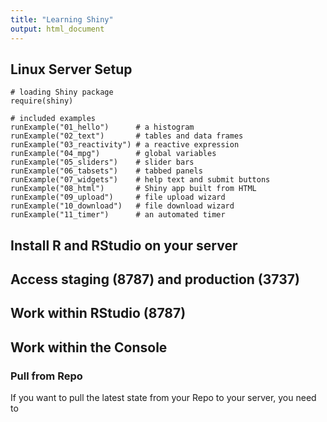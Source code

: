 ```yaml
---
title: "Learning Shiny"
output: html_document
---
```


## Linux Server Setup

```{}
# loading Shiny package
require(shiny)

# included examples
runExample("01_hello")      # a histogram
runExample("02_text")       # tables and data frames
runExample("03_reactivity") # a reactive expression
runExample("04_mpg")        # global variables
runExample("05_sliders")    # slider bars
runExample("06_tabsets")    # tabbed panels
runExample("07_widgets")    # help text and submit buttons
runExample("08_html")       # Shiny app built from HTML
runExample("09_upload")     # file upload wizard
runExample("10_download")   # file download wizard
runExample("11_timer")      # an automated timer

```


## Install R and RStudio on your server

## Access staging (8787) and production (3737)

## Work within RStudio (8787)

## Work within the Console

### Pull from Repo
If you want to pull the latest state from your Repo to your server, you need to 

